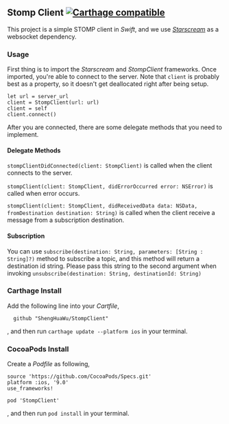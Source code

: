 ## Stomp Client [![Carthage compatible](https://img.shields.io/badge/Carthage-compatible-4BC51D.svg?style=flat)](https://github.com/Carthage/Carthage)
This project is a simple STOMP client in _Swift_,
and we use [_Starscream_](https://github.com/daltoniam/starscream) as a websocket dependency.

### Usage
First thing is to import the _Starscream_ and _StompClient_ frameworks.
Once imported, you're able to connect to the server. Note that `client` is probably best as a property, so it doesn't get deallocated right after being setup.

    let url = server_url
    client = StompClient(url: url)
    client = self
    client.connect()

After you are connected, there are some delegate methods that you need to implement.

#### Delegate Methods
`stompClientDidConnected(client: StompClient)` is called when the client connects to the server.

`stompClient(client: StompClient, didErrorOccurred error: NSError)` is called when error occurs.

`stompClient(client: StompClient, didReceivedData data: NSData, fromDestination destination: String)` is called when the client receive a message from a subscription destination.

#### Subscription
You can use `subscribe(destination: String, parameters: [String : String]?)` method to subscribe a topic, and this method will return a destination id string.
Please pass this string to the second argument when invoking `unsubscribe(destination: String, destinationId: String)`

### Carthage Install
Add the following line into your _Cartfile_,

      github "ShengHuaWu/StompClient"

, and then run `carthage update --platform ios` in your terminal.

### CocoaPods Install
Create a _Podfile_ as following,

    source 'https://github.com/CocoaPods/Specs.git'
    platform :ios, '9.0'
    use_frameworks!

    pod 'StompClient'

, and then run `pod install` in your terminal.
